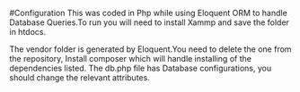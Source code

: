 #Configuration
This was coded in Php while using Eloquent ORM to handle Database Queries.To run you will need to install Xammp and save the folder in htdocs.

The vendor folder is generated by Eloquent.You need to delete the one from the repository, Install composer which will handle installing of the dependencies listed.
The db.php file has Database configurations, you should change the relevant attributes.
